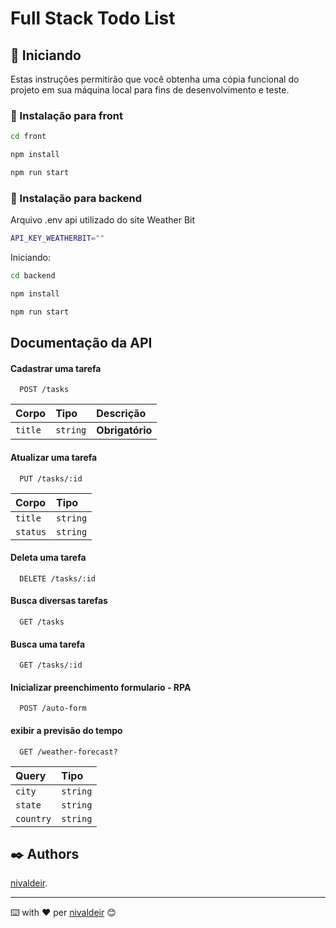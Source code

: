 # Full Stack Todo List

## 🚀 Iniciando

Estas instruções permitirão que você obtenha uma cópia funcional do projeto em sua máquina local para fins de desenvolvimento e teste.

### 🔧 Instalação para front

```bash
cd front

npm install

npm run start
```

### 🔧 Instalação para backend

Arquivo .env api utilizado do site Weather Bit
```bash
API_KEY_WEATHERBIT=""
```
Iniciando:
```bash
cd backend

npm install

npm run start
```

## Documentação da API

#### Cadastrar uma tarefa
```http
  POST /tasks
```
| Corpo   | Tipo       | Descrição                           |
| :---------- | :--------- | :---------------------------------- |
| `title` | `string` | **Obrigatório** |

#### Atualizar uma tarefa
```http
  PUT /tasks/:id
```
| Corpo   | Tipo       |
| :---------- | :--------- 
| `title` | `string` |  
| `status` | `string` | 

#### Deleta uma tarefa
```http
  DELETE /tasks/:id
```

#### Busca diversas tarefas
```http
  GET /tasks
```


#### Busca uma tarefa
```http
  GET /tasks/:id
```


#### Inicializar preenchimento formulario - RPA
```http
  POST /auto-form
```

#### exibir a previsão do tempo
```http
  GET /weather-forecast?
```
| Query   | Tipo       |
| :---------- | :--------- 
| `city` | `string` |  
| `state` | `string` | 
| `country` | `string` | 

## ✒️ Authors

[nivaldeir](https://github.com/nivaldeir).

---
⌨️ with ❤️ per [nivaldeir](https://github.com/Nivaldeir) 😊